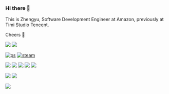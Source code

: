 ### Hi there 👋

This is Zhengyu, Software Development Engineer at Amazon, previously at Timi Studio Tencent.

Cheers 🍻

[![](https://img.shields.io/badge/Gmail-D14836?style=for-the-badge&logo=gmail&logoColor=white)](mailto:zintrulcre@gmail)
[![](https://img.shields.io/badge/LinkedIn-0077B5?style=for-the-badge&logo=linkedin&logoColor=white)](https://www.linkedin.com/in/zintrulcre/)

[![ps](https://img.shields.io/badge/playstation-blue?logo=playstation&color=043d88&logoColor=white)](https://card.psnprofiles.com/1/zintrulcre21.png)
[![steam](https://img.shields.io/badge/steam-blue?logo=steam&color=174369&logoColor=white)](https://steamcommunity.com/id/providence23/)

![](https://img.shields.io/badge/C%2B%2B-00599C?style=for-the-badge&logo=c%2B%2B&logoColor=white)
![](https://img.shields.io/badge/Python-3776AB?style=for-the-badge&logo=python&logoColor=white)
![](https://img.shields.io/badge/Go-00ADD8?style=for-the-badge&logo=go&logoColor=white)
![](https://img.shields.io/badge/Java-ED8B00?style=for-the-badge&logo=java&logoColor=white)
![](https://img.shields.io/badge/JavaScript-F7DF1E?style=for-the-badge&logo=javascript&logoColor=black)

![](https://img.shields.io/github/stars/zintrulcre?affiliations=OWNER%2CCOLLABORATOR) ![](https://img.shields.io/github/followers/zintrulcre)


![](https://github-readme-stats.vercel.app/api?username=ZintrulCre&theme=blueberry)

<!-- [![Top Langs](https://github-readme-stats.vercel.app/api/top-langs/?username=ZintrulCre)](https://github.com/anuraghazra/github-readme-stats) -->

<!-- [![trophy](https://github-profile-trophy.vercel.app/?username=ZintrulCre&theme=onedark)](https://github.com/ryo-ma/github-profile-trophy) -->
